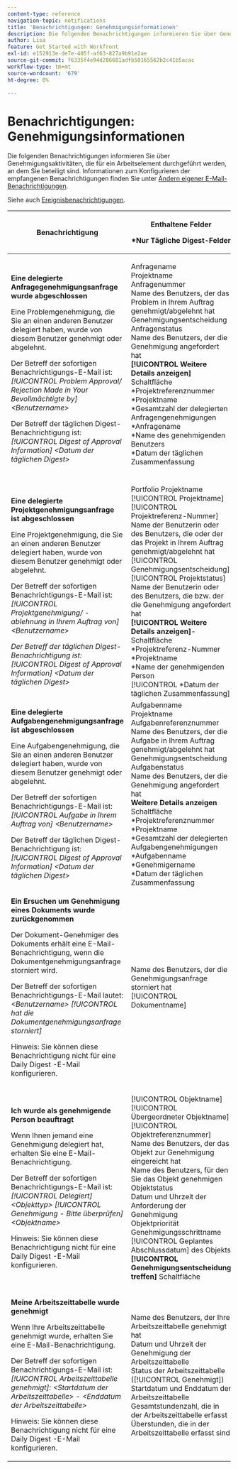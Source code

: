 ```yaml
---
content-type: reference
navigation-topic: notifications
title: 'Benachrichtigungen: Genehmigungsinformationen'
description: Die folgenden Benachrichtigungen informieren Sie über Genehmigungsaktivitäten, die für ein Arbeitselement durchgeführt werden, an dem Sie beteiligt sind. Informationen zum Konfigurieren der empfangenen Benachrichtigungen finden Sie unter Ändern Ihrer eigenen E-Mail-Benachrichtigungen .
author: Lisa
feature: Get Started with Workfront
exl-id: e152913e-de7e-405f-af63-827a9b91e2ae
source-git-commit: f6335f4e94d286681adfb50165562b2c41b5acac
workflow-type: tm+mt
source-wordcount: '679'
ht-degree: 0%

---
```


# Benachrichtigungen: Genehmigungsinformationen

Die folgenden Benachrichtigungen informieren Sie über Genehmigungsaktivitäten, die für ein Arbeitselement durchgeführt werden, an dem Sie beteiligt sind. Informationen zum Konfigurieren der empfangenen Benachrichtigungen finden Sie unter [Ändern eigener E-Mail-Benachrichtigungen](../../workfront-basics/using-notifications/activate-or-deactivate-your-own-event-notifications.md).

Siehe auch [Ereignisbenachrichtigungen](../../workfront-basics/using-notifications/event-notifications.md).

<table style="table-layout:auto"> 
 <col> 
 <col> 
 <col> 
 <thead> 
  <tr> 
   <th>Benachrichtigung</th> 
   <th> <p>Enthaltene Felder </p> <p> *Nur Tägliche Digest-Felder</p> </th> 
   <th>Standardstatus</th> 
  </tr> 
 </thead> 
 <tbody> 
  <tr> 
   <td> <p><strong>Eine delegierte Anfragegenehmigungsanfrage wurde abgeschlossen</strong> </p> <p>Eine Problemgenehmigung, die Sie an einen anderen Benutzer delegiert haben, wurde von diesem Benutzer genehmigt oder abgelehnt.</p> <p>Der Betreff der sofortigen Benachrichtigungs-E-Mail ist: <em>[!UICONTROL Problem Approval/ Rejection Made in Your Bevollmächtigte by] &lt;Benutzername&gt;</em></p> <p>Der Betreff der täglichen Digest-Benachrichtigung ist:<em> [!UICONTROL Digest of Approval Information] &lt;Datum der täglichen Digest&gt;</em></p> </td> 
   <td> <p>Anfragename<br>Projektname<br>Anfragenummer<br>Name des Benutzers, der das Problem in Ihrem Auftrag genehmigt/abgelehnt hat<br>Genehmigungsentscheidung<br>Anfragenstatus<br>Name des Benutzers, der die Genehmigung angefordert hat<br><strong>[!UICONTROL Weitere Details anzeigen]</strong> Schaltfläche<br>*Projektreferenznummer<br>*Projektname<br>*Gesamtzahl der delegierten Anfragengenehmigungen<br>*Anfragename<br>*Name des genehmigenden Benutzers<br>*Datum der täglichen Zusammenfassung<br><br></p> </td> 
   <td><strong>Täglich</strong> </td> 
  </tr> 
  <tr> 
   <td> <p><strong>Eine delegierte Projektgenehmigungsanfrage ist abgeschlossen</strong> </p> <p>Eine Projektgenehmigung, die Sie an einen anderen Benutzer delegiert haben, wurde von diesem Benutzer genehmigt oder abgelehnt.</p> <p>Der Betreff der sofortigen Benachrichtigungs-E-Mail ist: <em>[!UICONTROL Projektgenehmigung/ -ablehnung in Ihrem Auftrag von] &lt;Benutzername&gt;</em></p> <p><em>Der Betreff der täglichen Digest-Benachrichtigung ist: [!UICONTROL Digest of Approval Information] &lt;Datum der täglichen Digest&gt;</em> </p> </td> 
   <td> Portfolio Projektname<br>[!UICONTROL Projektname]<br>[!UICONTROL Projektreferenz-Nummer]<br>Name der Benutzerin oder des Benutzers, die oder der das Projekt in Ihrem Auftrag genehmigt/abgelehnt hat<br>[!UICONTROL Genehmigungsentscheidung]<br>[!UICONTROL Projektstatus]<br>Name der Benutzerin oder des Benutzers, die bzw. der die Genehmigung angefordert hat<br><strong>[!UICONTROL Weitere Details anzeigen]</strong>-Schaltfläche<br>*Projektreferenz-Nummer<br>*Projektname<br>*Name der genehmigenden Person<br>[!UICONTROL *Datum der täglichen Zusammenfassung]<br></td> 
   <td><strong>Täglich</strong> </td> 
  </tr> 
  <tr> 
   <td> <p><strong>Eine delegierte Aufgabengenehmigungsanfrage ist abgeschlossen</strong> </p> <p>Eine Aufgabengenehmigung, die Sie an einen anderen Benutzer delegiert haben, wurde von diesem Benutzer genehmigt oder abgelehnt.</p> <p>Der Betreff der sofortigen Benachrichtigungs-E-Mail ist: <em>[!UICONTROL Aufgabe in Ihrem Auftrag von] &lt;Benutzername&gt;</em></p> <p>Der Betreff der täglichen Digest-Benachrichtigung ist:<em> [!UICONTROL Digest of Approval Information] &lt;Datum der täglichen Digest&gt;</em></p> </td> 
   <td> Aufgabenname<br>Projektname<br>Aufgabenreferenznummer<br>Name des Benutzers, der die Aufgabe in Ihrem Auftrag genehmigt/abgelehnt hat<br>Genehmigungsentscheidung<br>Aufgabenstatus<br>Name des Benutzers, der die Genehmigung angefordert hat<br><strong>Weitere Details anzeigen</strong> Schaltfläche<br>*Projektreferenznummer<br>*Projektname<br>*Gesamtzahl der delegierten Aufgabengenehmigungen<br>*Aufgabenname<br>*Genehmigername<br>*Datum der täglichen Zusammenfassung<br></td> 
   <td><strong>Täglich</strong> </td> 
  </tr> 
  <tr> 
   <td> <p><strong>Ein Ersuchen um Genehmigung eines Dokuments wurde zurückgenommen</strong> </p> <p>Der Dokument-Genehmiger des Dokuments erhält eine E-Mail-Benachrichtigung, wenn die Dokumentgenehmigungsanfrage storniert wird.</p> <p>Der Betreff der sofortigen Benachrichtigungs-E-Mail lautet: <em>&lt;Benutzername&gt; [!UICONTROL hat die Dokumentgenehmigungsanfrage storniert]</em></p> <p> <p>Hinweis: Sie können diese Benachrichtigung nicht für eine Daily Digest -E-Mail konfigurieren.</p> </p> </td> 
   <td> Name des Benutzers, der die Genehmigungsanfrage storniert hat<br>[!UICONTROL Dokumentname] </td> 
   <td><strong>Instant</strong> </td> 
  </tr> 
  <tr> 
   <td> <p><strong>Ich wurde als genehmigende Person beauftragt</strong> </p> <p>Wenn Ihnen jemand eine Genehmigung delegiert hat, erhalten Sie eine E-Mail-Benachrichtigung. </p> <p>Der Betreff der sofortigen Benachrichtigungs-E-Mail ist: <em>[!UICONTROL Delegiert] &lt;Objekttyp&gt; [!UICONTROL Genehmigung - Bitte überprüfen] &lt;Objektname&gt;</em></p> <p> <p>Hinweis: Sie können diese Benachrichtigung nicht für eine Daily Digest -E-Mail konfigurieren.</p> </p> </td> 
   <td> <p>[!UICONTROL Objektname]<br>[!UICONTROL Übergeordneter Objektname]<br>[!UICONTROL Objektreferenznummer]<br>Name des Benutzers, der das Objekt zur Genehmigung eingereicht hat<br>Name des Benutzers, für den Sie das Objekt genehmigen<br>Objektstatus<br>Datum und Uhrzeit der Anforderung der Genehmigung<br>Objektpriorität<br>Genehmigungsschrittname<br>[!UICONTROL Geplantes Abschlussdatum] des Objekts<br><strong>[!UICONTROL Genehmigungsentscheidung treffen]</strong> Schaltfläche</p> </td> 
   <td><strong>Instant</strong> </td> 
  </tr> 
  <tr> 
   <td> <p><strong>Meine Arbeitszeittabelle wurde genehmigt</strong> </p> <p>Wenn Ihre Arbeitszeittabelle genehmigt wurde, erhalten Sie eine E-Mail-Benachrichtigung.</p> <p>Der Betreff der sofortigen Benachrichtigungs-E-Mail ist: <em>[!UICONTROL Arbeitszeittabelle genehmigt]: &lt;Startdatum der Arbeitszeittabelle&gt; - &lt;Enddatum der Arbeitszeittabelle&gt;</em></p> <p> <p>Hinweis: Sie können diese Benachrichtigung nicht für eine Daily Digest -E-Mail konfigurieren.</p> </p> </td> 
   <td> Name des Benutzers, der Ihre Arbeitszeittabelle genehmigt hat<br>Datum und Uhrzeit der Genehmigung der Arbeitszeittabelle<br>Status der Arbeitszeittabelle ([!UICONTROL Genehmigt])<br>Startdatum und Enddatum der Arbeitszeittabelle<br>Gesamtstundenzahl, die in der Arbeitszeittabelle erfasst <br>Überstunden, die in der Arbeitszeittabelle erfasst sind </td> 
   <td><strong>Instant</strong> </td> 
  </tr> 
 </tbody> 
</table>
